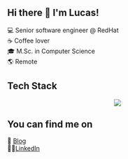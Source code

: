 ## Hi there 👋 I'm Lucas!

:computer: Senior software engineer @ RedHat  
☕ Coffee lover  
:mortar_board: M.Sc. in Computer Science  
:earth_americas: Remote  

## Tech Stack
<p align="center">
  <a href="https://skillicons.dev">
    <img src="https://skillicons.dev/icons?i=py,php,go,django,docker,kubernetes,openshift,git,bash,postgres,githubactions,gitlab,jenkins,aws,gcp,azure" />
  </a>
</p>


## You can find me on
:link: [Blog](https://bacciotti.com)  
:man_technologist:[LinkedIn](https://www.linkedin.com/in/lucasbacciotti/)  

<!--
**bacciotti/bacciotti** is a ✨ _special_ ✨ repository because its `README.md` (this file) appears on your GitHub profile.
-->
